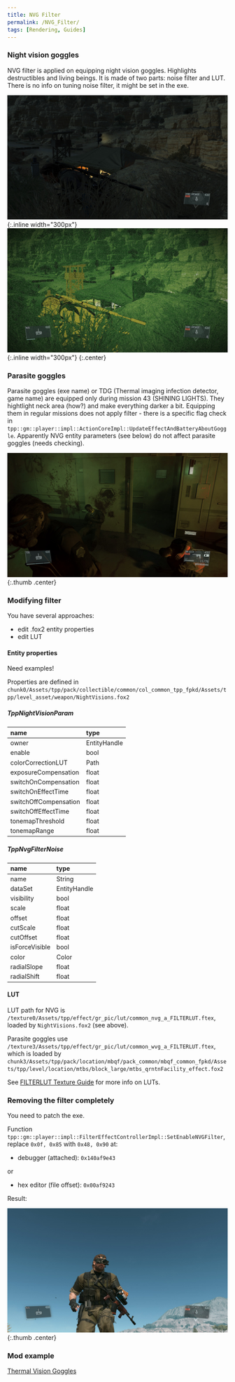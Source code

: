 ```yaml
---
title: NVG Filter
permalink: /NVG_Filter/
tags: [Rendering, Guides]
---
```


### Night vision goggles

NVG filter is applied on equipping night vision goggles. Highlights destructibles and living beings. It is made of two parts: noise filter and LUT. 
There is no info on tuning noise filter, it might be set in the exe.

![NVG off](/assets/NVG_Filter/nvg_off.jpg){:.inline width="300px"}![NVG on](/assets/NVG_Filter/nvg_on.jpg){:.inline width="300px"}
{:.center}

### Parasite goggles

Parasite goggles (exe name) or TDG (Thermal imaging infection detector, game name) are equipped only during mission 43 (SHINING LIGHTS). They hightlight neck area (how?) and make everything darker a bit. Equipping them in regular missions does not apply filter - there is a specific flag check in `tpp::gm::player::impl::ActionCoreImpl::UpdateEffectAndBatteryAboutGoggle`. Apparently NVG entity parameters (see below) do not affect parasite goggles (needs checking).

![Parasite goggles, mission 43](/assets/NVG_Filter/parasite_goggles.jpg){:.thumb .center}

### Modifying filter

You have several approaches:

  - edit .fox2 entity properties
  - edit LUT

#### Entity properties

<p class="iconed icon-sidebar icon-lightbulb">Need examples!</p>

Properties are defined in `chunk0/Assets/tpp/pack/collectible/common/col_common_tpp_fpkd/Assets/tpp/level_asset/weapon/NightVisions.fox2`

##### TppNightVisionParam

| name | type |
| :--- | :--- |
| owner | EntityHandle |
| enable | bool |
| colorCorrectionLUT | Path |
| exposureCompensation | float |
| switchOnCompensation | float |
| switchOnEffectTime | float |
| switchOffCompensation | float |
| switchOffEffectTime | float |
| tonemapThreshold | float |
| tonemapRange | float |

##### TppNvgFilterNoise

| name | type |
| :--- | :--- |
| name | String |
| dataSet | EntityHandle |
| visibility | bool |
| scale | float |
| offset | float |
| cutScale | float |
| cutOffset | float |
| isForceVisible | bool |
| color | Color |
| radialSlope | float |
| radialShift | float |

#### LUT

LUT path for NVG is `/texture0/Assets/tpp/effect/gr_pic/lut/common_nvg_a_FILTERLUT.ftex`, loaded by `NightVisions.fox2` (see above).

Parasite goggles use `/texture3/Assets/tpp/effect/gr_pic/lut/common_wvg_a_FILTERLUT.ftex`, which is loaded by `chunk3/Assets/tpp/pack/location/mbqf/pack_common/mbqf_common_fpkd/Assets/tpp/level/location/mtbs/block_large/mtbs_qrntnFacility_effect.fox2`

See [FILTERLUT Texture Guide](https://mgsvmoddingwiki.github.io/FILTERLUT_Texture_Guide/) for more info on LUTs.

### Removing the filter completely

You need to patch the exe.

Function `tpp::gm::player::impl::FilterEffectControllerImpl::SetEnableNVGFilter`, replace `0x0f, 0x85` with `0x48, 0x90` at:

  - debugger (attached): `0x140af9e43`

or

  - hex editor (file offset): `0x00af9243`

Result:

![NVG without filter](/assets/NVG_Filter/nvg_no_filter.jpg){:.thumb .center}

### Mod example

[Thermal Vision Goggles](https://www.nexusmods.com/metalgearsolidvtpp/mods/1519)

